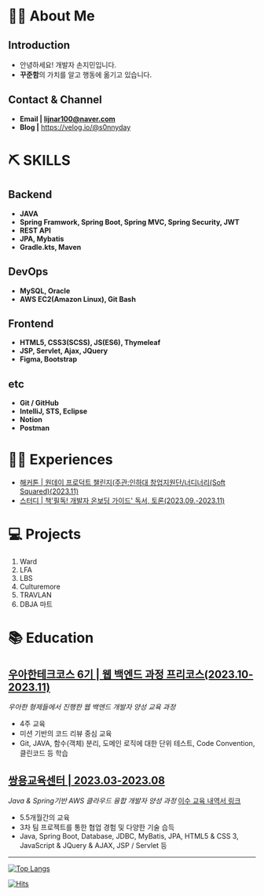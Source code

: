 # 💁‍♂️ About Me
## Introduction
* 안녕하세요! 개발자 손지민입니다.
* **꾸준함**의 가치를 알고 행동에 옮기고 있습니다.

## Contact & Channel
* **Email | lijnar100@naver.com**
* **Blog |** https://velog.io/@s0nnyday

# ⛏ SKILLS
## Backend

- **JAVA**
- **Spring Framwork, Spring Boot, Spring MVC, Spring Security, JWT**
- **REST API**
- **JPA, Mybatis**
- **Gradle.kts, Maven**

## **DevOps**

- **MySQL, Oracle**
- **AWS EC2(Amazon Linux), Git Bash**

## **Frontend**

- **HTML5, CSS3(SCSS), JS(ES6), Thymeleaf**
- **JSP, Servlet, Ajax, JQuery**
- **Figma, Bootstrap**

## **etc**

- **Git / GitHub**
- **IntelliJ, STS, Eclipse**
- **Notion**
- **Postman**

# 🏃‍♂️ Experiences
* [해커톤 | 원데이 프로덕트 챌린지(주관:인하대 창업지원단/너디너리(Soft Squared)(2023.11)](https://github.com/LawFA/LFA_Server)
* [스터디 | 책'필독! 개발자 온보딩 가이드' 독서, 토론(2023.09.-2023.11)](https://velog.io/@s0nnyday/series/%EC%8A%A4%ED%84%B0%EB%94%94%ED%95%84%EB%8F%85-%EA%B0%9C%EB%B0%9C%EC%9E%90-%EC%98%A8%EB%B3%B4%EB%94%A9-%EA%B0%80%EC%9D%B4%EB%93%9C)

# 💻 Projects
1. Ward
2. LFA
3. LBS
4. Culturemore
5. TRAVLAN
6. DBJA 마트

# 📚 Education
## **[우아한테크코스 6기 | 웹 백엔드 과정 프리코스(2023.10-2023.11)](https://github.com/woowacourse-precourse)**
*우아한 형제들에서 진행한 웹 백엔드 개발자 양성 교육 과정*
   * 4주 교육
   * 미션 기반의 코드 리뷰 중심 교육
   * Git, JAVA, 함수(객체) 분리, 도메인 로직에 대한 단위 테스트, Code Convention, 클린코드 등 학습
## **[쌍용교육센터 | 2023.03-2023.08](https://docs.google.com/document/d/1YgupUdITCelUYFCpc1Xm8ixob46Hwx6q_fBEOvhOx5g/edit?usp=sharing)**
*Java & Spring기반 AWS 클라우드 융합 개발자 양성 과정*
[이수 교육 내역서 링크](https://docs.google.com/document/d/1YgupUdITCelUYFCpc1Xm8ixob46Hwx6q_fBEOvhOx5g/edit?usp=sharing)
+ 5.5개월간의 교육
+ 3차 팀 프로젝트를 통한 협업 경험 및 다양한 기술 습득
+ Java, Spring Boot, Database, JDBC, MyBatis, JPA, HTML5 & CSS 3, JavaScript & JQuery & AJAX, JSP / Servlet 등

---
[![Top Langs](https://github-readme-stats.vercel.app/api/top-langs/?username=s0nnyday&layout=compact)](https://github.com/s0nnyday/github-readme-stats)

[![Hits](https://hits.seeyoufarm.com/api/count/incr/badge.svg?url=https%3A%2F%2Fgithub.com%2Fs0nnyday&count_bg=%2379C83D&title_bg=%23555555&icon=&icon_color=%23E7E7E7&title=hits&edge_flat=false)](https://hits.seeyoufarm.com)
